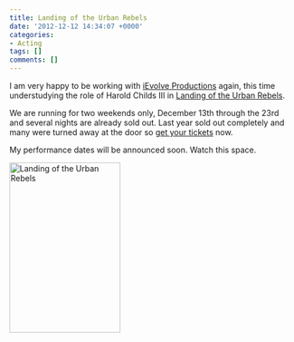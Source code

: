 ```yaml
---
title: Landing of the Urban Rebels
date: '2012-12-12 14:34:07 +0000'
categories:
- Acting
tags: []
comments: []
---
```


I am very happy to be working with [iEvolve
Productions](http://www.ievolveproductions.com/) again, this time understudying
the role of Harold Childs III in [Landing of the Urban
Rebels](http://www.ievolveproductions.com/Landing-of-the-Urban-Rebels.html).

We are running for two weekends only, December 13th through the 23rd and
several nights are already sold out. Last year sold out completely and many
were turned away at the door so [get your
tickets](http://a3.acteva.com/orderbooking/listCatalogEvents.action?catalogGoWord=iEvolveProductions&emailAttendeeId=&emailSkusId=)
now.

My performance dates will be announced soon. Watch this space.

[<img
src="http://damienburke.com/wp-content/uploads/2012/12/Landing-of-the-Urban-Rebels-FlyerWhite3-196x300.jpg"
alt="Landing of the Urban Rebels" width="196" height="300" class="aligncenter
size-medium wp-image-617"
/>](http://damienburke.com/wp-content/uploads/2012/12/Landing-of-the-Urban-Rebels-FlyerWhite3.jpg)
